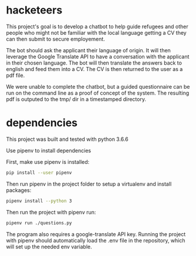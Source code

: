 # hacketeers

This project's goal is to develop a chatbot to help guide refugees and other
people who might not be familiar with the local language getting a CV they
can then submit to secure employement.

The bot should ask the applicant their language of origin. It will then leverage
the Google Translate API to have a conversation with the applicant in their
chosen language. The bot will then translate the answers back to english and
feed them into a CV. The CV is then returned to the user as a pdf file.

We were unable to complete the chatbot, but a guided questionnaire can be run
on the command line as a proof of concept of the system. The resulting pdf is
outputed to the tmp/ dir in a timestamped directory.

# dependencies

This project was built and tested with python 3.6.6

Use pipenv to install dependencies

First, make use pipenv is installed:

```bash
pip install --user pipenv
```

Then run pipenv in the project folder to setup a virtualenv and install packages:

```bash
pipenv install --python 3
```

Then run the project with pipenv run:

```bash
pipenv run ./questions.py
```

The program also requires a google-translate API key.
Running the project with pipenv should automatically load the .env
file in the repository, which will set up the needed env variable.
